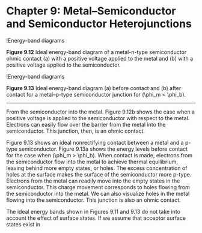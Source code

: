 # Chapter 9: Metal–Semiconductor and Semiconductor Heterojunctions

!Energy-band diagrams

**Figure 9.12** Ideal energy-band diagram of a metal-n-type semiconductor ohmic contact (a) with a positive voltage applied to the metal and (b) with a positive voltage applied to the semiconductor.

!Energy-band diagrams

**Figure 9.13** Ideal energy-band diagram (a) before contact and (b) after contact for a metal–p-type semiconductor junction for \(\phi_m < \phi_b\).

----

From the semiconductor into the metal. Figure 9.12b shows the case when a positive voltage is applied to the semiconductor with respect to the metal. Electrons can easily flow over the barrier from the metal into the semiconductor. This junction, then, is an ohmic contact.

Figure 9.13 shows an ideal nonrectifying contact between a metal and a p-type semiconductor. Figure 9.13a shows the energy levels before contact for the case when \(\phi_m > \phi_b\). When contact is made, electrons from the semiconductor flow into the metal to achieve thermal equilibrium, leaving behind more empty states, or holes. The excess concentration of holes at the surface makes the surface of the semiconductor more p-type. Electrons from the metal can readily move into the empty states in the semiconductor. This charge movement corresponds to holes flowing from the semiconductor into the metal. We can also visualize holes in the metal flowing into the semiconductor. This junction is also an ohmic contact.

The ideal energy bands shown in Figures 9.11 and 9.13 do not take into account the effect of surface states. If we assume that acceptor surface states exist in